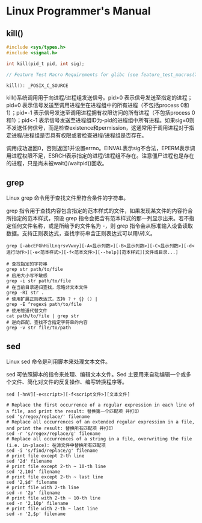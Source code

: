 # Linux Programmer's Manual

## kill()

```c
#include <sys/types.h>
#include <signal.h>

int kill(pid_t pid, int sig);

// Feature Test Macro Requirements for glibc (see feature_test_macros(7)):

kill(): _POSIX_C_SOURCE
```

kill()系统调用用于向进程/进程组发送信号。pid>0 表示信号发送至指定的进程；pid=0 表示信号发送至调用进程坐在进程组中的所有进程（不包括process 0和1）；pid=-1 表示信号发送至调用进程拥有权限访问的所有进程（不包括process 0和1）；pid<-1 表示信号发送至进程组ID为-pid的进程组中所有进程。如果sig=0则不发送任何信号，而是检查existence和permission，这通常用于调用进程对于指定进程/进程组是否具有权限或者检查进程/进程组是否存在。

调用成功返回0，否则返回1并设置errno。EINVAL表示sig不合法，EPERM表示调用进程权限不足，ESRCH表示指定的进程/进程组不存在。注意僵尸进程也是存在的进程，只是尚未被wait()/waitpid()回收。

## grep

Linux grep 命令用于查找文件里符合条件的字符串。

grep 指令用于查找内容包含指定的范本样式的文件，如果发现某文件的内容符合所指定的范本样式，预设 grep 指令会把含有范本样式的那一列显示出来。若不指定任何文件名称，或是所给予的文件名为 -，则 grep 指令会从标准输入设备读取数据。支持正则表达式，查找字符串含正则表达式可以用\转义。

```shell
grep [-abcEFGhHilLnqrsvVwxy][-A<显示列数>][-B<显示列数>][-C<显示列数>][-d<进行动作>][-e<范本样式>][-f<范本文件>][--help][范本样式][文件或目录...]

# 查找指定的字符串
grep str path/to/file
# 启用大小写不敏感
grep -i str path/to/file
# 在当前目录递归查找，忽略非文本文件
grep -RI str .
# 使用扩展正则表达式，支持 ? + {} () |
grep -E ^regex$ path/to/file
# 使用管道代替文件
cat path/to/file | grep str
# 逆向匹配，查找不含指定字符串的内容
grep -v str file/to/path
```

## sed

Linux sed 命令是利用脚本来处理文本文件。

sed 可依照脚本的指令来处理、编辑文本文件。Sed 主要用来自动编辑一个或多个文件、简化对文件的反复操作、编写转换程序等。

```shell
sed [-hnV][-e<script>][-f<script文件>][文本文件]

# Replace the first occurrence of a regular expression in each line of a file, and print the result: 替换第一个匹配项 并打印
sed 's/regex/replace/' filename
# Replace all occurrences of an extended regular expression in a file, and print the result: 替换所有匹配项 并打印
sed -r 's/regex/replace/g' filename
# Replace all occurrences of a string in a file, overwriting the file (i.e. in-place): 在源文件中替换所有匹配项
sed -i 's/find/replace/g' filename
# print file except 2-th line
sed '2d' filename
# print file except 2-th ~ 10-th line
sed '2,10d' filename
# print file except 2-th ~ last line
sed '2,$d' filename
# print file with 2-th line
sed -n '2p' filename
# print file with 2-th ~ 10-th line
sed -n '2,10p' filename
# print file with 2-th ~ last line
sed -n '2,$p' filename
```
